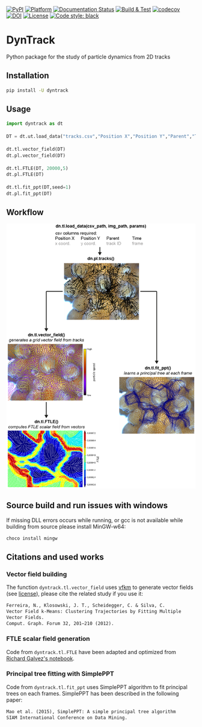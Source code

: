 [![PyPI](https://img.shields.io/pypi/v/dyntrack.svg)](https://pypi.python.org/pypi/dyntrack/)
[![Platform](https://img.shields.io/badge/platform-linux--64%20|%20osx--64%20|%20win--64-blueviolet)](https://pypi.org/project/dyntrack/#files)
[![Documentation Status](https://readthedocs.org/projects/dyntrack/badge/?version=latest)](https://dyntrack.readthedocs.io/en/latest/?badge=latest)
[![Build & Test](https://github.com/LouisFaure/dyntrack/actions/workflows/test.yml/badge.svg)](https://github.com/LouisFaure/dyntrack/actions/workflows/test.yml)
[![codecov](https://codecov.io/gh/LouisFaure/dyntrack/branch/main/graph/badge.svg)](https://codecov.io/gh/LouisFaure/dyntrack)
[![DOI](https://img.shields.io/badge/DOI-10.1016/j.cub.2022.04.054-blue)](https://doi.org/10.1016/j.cub.2022.04.054)
[![License](https://img.shields.io/badge/License-BSD%203--Clause-blue.svg)](https://github.com/LouisFaure/dyntrack/blob/master/LICENSE)
[![Code style: black](https://img.shields.io/badge/code%20style-black-000000.svg)](https://github.com/psf/black)

# DynTrack

Python package for the study of particle dynamics from 2D tracks

Installation
------------

```bash
pip install -U dyntrack
```

Usage
-----

```python
import dyntrack as dt

DT = dt.ut.load_data("tracks.csv","Position X","Position Y","Parent","Time","background.tiff")

dt.tl.vector_field(DT)
dt.pl.vector_field(DT)

dt.tl.FTLE(DT, 20000,5)
dt.pl.FTLE(DT)

dt.tl.fit_ppt(DT,seed=1)
dt.pl.fit_ppt(DT)
```

Workflow
--------

![](https://github.com/LouisFaure/dyntrack/raw/main/docs/workflow.png)


Source build and run issues with windows
----------------------------------------

If missing DLL errors occurs while running, or gcc is not available while building from source please install MinGW-w64:

```powershell
choco install mingw
```

Citations and used works
------------------------

### Vector field building


The function `dyntrack.tl.vector_field` uses
[vfkm](https://github.com/nivan/vfkm/) to generate vector fields (see
[license](https://github.com/LouisFaure/dyntrack/blob/main/vfkm/LICENSE)),
please cite the related study if you use it:


    Ferreira, N., Klosowski, J. T., Scheidegger, C. & Silva, C.
    Vector Field k-Means: Clustering Trajectories by Fitting Multiple Vector Fields.
    Comput. Graph. Forum 32, 201–210 (2012).


### FTLE scalar field generation

Code from `dyntrack.tl.FTLE` have been adapted and optimized from [Richard
Galvez's
notebook](https://github.com/richardagalvez/Vortices-Python/blob/master/Vortex-FTLE.ipynb).


### Principal tree fitting with SimplePPT

Code from `dyntrack.tl.fit_ppt` uses SimplePPT algorithm to fit principal trees on each frames.
SimplePPT has been described in the following paper:

    Mao et al. (2015), SimplePPT: A simple principal tree algorithm
    SIAM International Conference on Data Mining.
